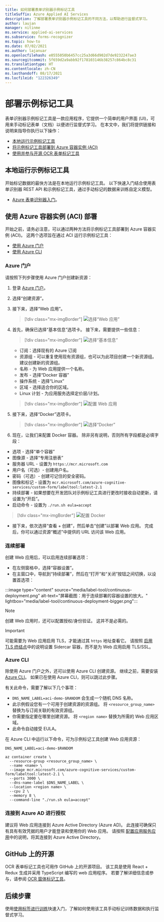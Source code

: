 ```yaml
---
title: 如何部署表单识别器示例标记工具
titleSuffix: Azure Applied AI Services
description: 了解部署表单识别器示例标记工具的不同方法，以帮助进行监督式学习。
author: laujan
manager: nitinme
ms.service: applied-ai-services
ms.subservice: forms-recognizer
ms.topic: how-to
ms.date: 07/02/2021
ms.author: lajanuar
ms.openlocfilehash: e0555050b6457cc25a3d66d902d7de9232247ae3
ms.sourcegitcommit: 5f659d2a9abb92f178103146b38257c864bc8c31
ms.translationtype: HT
ms.contentlocale: zh-CN
ms.lasthandoff: 08/17/2021
ms.locfileid: "122326349"
---
```

# <a name="deploy-the-sample-labeling-tool"></a>部署示例标记工具

表单识别器示例标记工具是一款应用程序，它提供一个简单的用户界面 (UI)，可用来手动标记表单（文档）以便进行监督式学习。 在本文中，我们将提供链接和说明来指导你执行以下操作：

* [本地运行示例标记工具](#run-the-sample-labeling-tool-locally)
* [将示例标记工具部署到 Azure 容器实例 (ACI)](#deploy-with-azure-container-instances-aci)
* [使用并参与开源 OCR 表单标记工具](#open-source-on-github)

## <a name="run-the-sample-labeling-tool-locally"></a>本地运行示例标记工具

开始标记数据的最快方法是在本地运行示例标记工具。 以下快速入门结合使用表单识别器 REST API 和示例标记工具，通过手动标记的数据来训练自定义模型。

* [Azure 表单识别器入门](label-tool.md)。

## <a name="deploy-with-azure-container-instances-aci"></a>使用 Azure 容器实例 (ACI) 部署

开始之前，请务必注意，可以通过两种方法将示例标记工具部署到 Azure 容器实例 (ACI)。 这两个选项旨在通过 ACI 运行示例标记工具：

* [使用 Azure 门户](#azure-portal)
* [使用 Azure CLI](#azure-cli)

### <a name="azure-portal"></a>Azure 门户

请按照下列步骤使用 Azure 门户创建新资源：

1. 登录 [Azure 门户](https://portal.azure.com/signin/index/)。
2. 选择“创建资源”。 
3. 接下来，选择“Web 应用”。

   > [!div class="mx-imgBorder"]
   > ![选择“Web 应用”](./media/quickstarts/create-web-app.png)

4. 首先，确保已选择“基本信息”选项卡。 接下来，需要提供一些信息：

   > [!div class="mx-imgBorder"]
   > ![选择“基本信息”](./media/quickstarts/select-basics.png)
   * 订阅：选择现有的 Azure 订阅
   * 资源组 - 可以重复使用现有资源组，也可以为此项目创建一个新资源组。 建议创建新的资源组。
   * 名称 - 为 Web 应用提供一个名称。
   * 发布 - 选择“Docker 容器”
   * 操作系统 - 选择“Linux”
   * 区域 - 选择适合你的区域。
   * Linux 计划 - 为应用服务选择定价层/计划。

   > [!div class="mx-imgBorder"]
   > ![配置 Web 应用](./media/quickstarts/select-docker.png)

5. 接下来，选择“Docker”选项卡。

   > [!div class="mx-imgBorder"]
   > ![选择“Docker”](./media/quickstarts/select-docker.png)

6. 现在，让我们来配置 Docker 容器。 除非另有说明，否则所有字段都是必填字段：
<!-- markdownlint-disable MD025 -->

* 选项 - 选择“单个容器”
* 图像源 - 选择“专用注册表”
* 服务器 URL - 设置为 `https://mcr.microsoft.com`
* 用户名（可选）- 创建用户名。
* 密码（可选）- 创建可记住的安全密码。
* 图像和标记 - 设置为 `mcr.microsoft.com/azure-cognitive-services/custom-form/labeltool:latest-2.1`
* 持续部署 - 如果想要在开发团队对示例标记工具进行更改时接收自动更新，请设置为“开启”。
* 启动命令 - 设置为 `./run.sh eula=accept`

> [!div class="mx-imgBorder"]
> ![配置 Docker](./media/quickstarts/configure-docker.png)

* 接下来，依次选择“查看 + 创建”，然后单击“创建”以部署 Web 应用。 完成后，你可以通过资源“概述”中提供的 URL 访问该 Web 应用。

### <a name="continuous-deployment"></a>连续部署

创建 Web 应用后，可以启用连续部署选项：

* 在左侧窗格中，选择“容器设置”。
* 在主窗口中，导航到“持续部署”，然后在“打开”和“关闭”按钮之间切换，以设置首选项： 

:::image type="content" source="media/label-tool/continuous-deployment.png" alt-text="屏幕截图：用于连续部署的容器设置的放大。" lightbox="media/label-tool/continuous-deployment-bigger.png":::

> [!NOTE]
> 创建 Web 应用时，还可以配置授权/身份验证。 这并不是必需的。

> [!IMPORTANT]
> 可能需要为 Web 应用启用 TLS，才能通过其 `https` 地址查看它。 请按照 [启用 TLS 终结点](../../container-instances/container-instances-container-group-ssl.md)中的说明设置 Sidercar 容器，而不是为 Web 应用启用 TLS/SSL。
<!-- markdownlint-disable MD001 -->
### <a name="azure-cli"></a>Azure CLI

除使用 Azure 门户之外，还可以使用 Azure CLI 创建资源。 继续之前，需要安装 [Azure CLI](/cli/azure/install-azure-cli)。 如果已在使用 Azure CLI，则可以跳过此步骤。

有关此命令，需要了解以下几个事项：

* `DNS_NAME_LABEL=aci-demo-$RANDOM` 会生成一个随机 DNS 名称。
* 此示例假设您有一个可用于创建资源的资源组。 将 `<resource_group_name>` 替换为与订阅关联的有效资源组。
* 你需要指定要在哪里创建资源。 将 `<region name>` 替换为所需的 Web 应用区域。
* 此命令自动接受 EULA。

在 Azure CLI 中运行以下命令，可为示例标记工具创建 Web 应用资源：

<!-- markdownlint-disable MD024 -->

```azurecli
DNS_NAME_LABEL=aci-demo-$RANDOM

az container create \
  --resource-group <resource_group_name> \
  --name <name> \
  --image mcr.microsoft.com/azure-cognitive-services/custom-form/labeltool:latest-2.1 \
  --ports 3000 \
  --dns-name-label $DNS_NAME_LABEL \
  --location <region name> \
  --cpu 2 \
  --memory 8 \
  --command-line "./run.sh eula=accept"

```

### <a name="connect-to-azure-ad-for-authorization"></a>连接到 Azure AD 进行授权

建议将 Web 应用连接到 Azure Active Directory (Azure AD)。 此连接可确保只有具有有效凭据的用户才能登录和使用你的 Web 应用。 请按照 [配置应用服务应用](../../app-service/configure-authentication-provider-aad.md)中的说明，将其连接到 Azure Active Directory。

## <a name="open-source-on-github"></a>GitHub 上的开源

OCR 表单标记工具也可用作 GitHub 上的开源项目。 该工具是使用 React + Redux 生成并采用 TypeScript 编写的 web 应用程序。 若要了解详细信息或参与，请参阅 [OCR 窗体标记工具](https://github.com/microsoft/OCR-Form-Tools/blob/master/README.md)。

## <a name="next-steps"></a>后续步骤

使用[使用标签进行训练](label-tool.md)快速入门，了解如何使用该工具手动标记训练数据和执行监督式学习。
